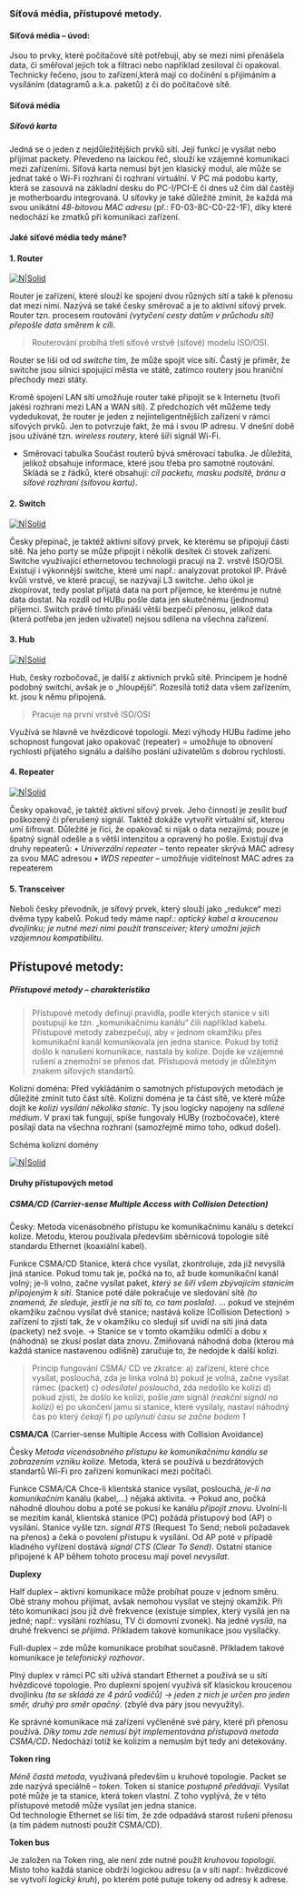 ### Síťová média, přístupové metody.
 
#### Síťová média – úvod: 
Jsou to prvky, které počítačové sítě potřebují, aby se mezi nimi přenášela data, či směřoval jejich tok a filtraci nebo například zesiloval či opakoval.
Technicky řečeno, jsou to zařízení,která mají co dočinění s přijímáním a vysíláním (datagramů a.k.a. paketů) z či do počítačové sítě.

#### Síťová média
##### Síťová karta
Jedná se o jeden z nejdůležitějších prvků sítí. Její funkcí je vysílat nebo přijímat packety. Převedeno na laickou řeč, slouží ke vzájemné komunikaci mezi zařízeními.
Síťová karta nemusí být jen klasický modul, ale může se jednat také o Wi-Fi rozhraní či rozhraní virtuální. 
V PC má podobu karty, která se zasouvá na základní desku do PC-I/PCI-E či dnes už čím dál častěji je motherboardu integrovaná.
U síťovky je také důležité zmínit, že každá má svou unikátní _48-bitovou MAC adresu_ (př.: F0-03-8C-C0-22-1F), díky které nedochází ke zmatků při komunikaci zařízení.


#### Jaké síťové média tedy máne?



#### 1. Router
 
[![N|Solid](https://webadmin.endora.cz/user/filemanager/download/matura.jednoduse.cz/web/pictures?file=%2Fmatura.jednoduse.cz%2Fweb%2Fpictures%2F2_routerjpeg.jpeg)](https://nodesource.com/products/nsolid)

Router je zařízení, které slouží ke spojení dvou různých sítí a také k přenosu dat mezi nimi.
Nazývá se také česky směrovač a je to aktivní síťový prvek. 
Router tzn. procesem routování _(vytyčení cesty datům v průchodu sítí) přepošle data směrem k cíli_.

>Routerování probíhá třetí síťové vrstvě (síťové) modelu ISO/OSI.

Router se liší od od _switche_ tím, že může spojit více sítí. 
Častý je příměr, že switche jsou silnici spojující města ve státě, zatímco routery jsou hraniční přechody mezi státy.

Kromě spojení LAN sítí umožňuje router také připojit se k Internetu (tvoří jakési rozhraní mezi LAN a WAN sítí). Z předchozích vět můžeme tedy vydedukovat, že router je jeden z nejinteligentnějších zařízení v rámci síťových prvků. Jen to potvrzuje fakt, že má i svou IP adresu. V dnešní době jsou užíváné tzn. _wireless routery_, které šíří signál Wi-Fi.

- Směrovací tabulka
Součást routerů bývá směrovací tabulka. Je důležitá, jelikož obsahuje informace, které jsou třeba pro samotné routování.
Skládá se z řádků, které obsahují: _cíl packetu, masku podsítě, bránu a síťové rozhraní (síťovou kartu)_.


#### 2. Switch
 
[![N|Solid](https://webadmin.endora.cz/user/filemanager/download/matura.jednoduse.cz/web/pictures?file=%2Fmatura.jednoduse.cz%2Fweb%2Fpictures%2F3_switch.jpg)](https://nodesource.com/products/nsolid)

Česky přepínač, je taktéž aktivní síťový prvek, ke kterému se připojují části sítě. Na jeho porty se může připojit i několik desítek či stovek zařízení.
Switche využívající ethernetovou technologii pracují na 2. vrstvě ISO/OSI. Existují i výkonnější switche, které umí např.: analyzovat protokol IP. Právě kvůli vrstvě, ve které pracují, se nazývají L3 switche.
Jeho úkol je zkopírovat, tedy poslat přijatá data na port příjemce, ke kterému je nutné data dostat. Na rozdíl od HUBu pošle data jen skutečnému (jednomu) příjemci.
Switch právě tímto přináší větší bezpečí přenosu, jelikož data (která potřeba jen jeden uživatel) nejsou sdílena na všechna zařízení.



#### 3. Hub

[![N|Solid](https://webadmin.endora.cz/user/filemanager/download/matura.jednoduse.cz/web/pictures?file=%2Fmatura.jednoduse.cz%2Fweb%2Fpictures%2F4_hub.jpg)](https://nodesource.com/products/nsolid)

Hub, česky rozbočovač, je další z aktivních prvků sítě. Principem je hodně podobný switchi, avšak je o „hloupější“. Rozesílá totiž data všem zařízením, kt. jsou k němu připojená.

>Pracuje na první vrstvě ISO/OSI

Využívá se hlavně ve hvězdicové topologii. Mezi výhody HUBu řadíme jeho schopnost fungovat jako opakovač (repeater) = umožňuje to obnovení rychlosti přijatého signálu a dalšího poslání uživatelům s dobrou rychlostí.


#### 4. Repeater

[![N|Solid](https://webadmin.endora.cz/user/filemanager/download/matura.jednoduse.cz/web/pictures?file=%2Fmatura.jednoduse.cz%2Fweb%2Fpictures%2F5_repeater.jpg)](https://nodesource.com/products/nsolid)


Česky opakovač, je taktéž aktivní síťový prvek. Jeho činností je zesílit buď poškozený či přerušený signál. Taktéž dokáže vytvořit virtuální síť, kterou umí šifrovat.
Důležité je říci, že opakovač si nijak o data nezajímá; pouze je špatný signál odešle a s větší intenzitou a opravený ho pošle.
Existují dva druhy repeaterů: 
•	_Univerzální repeater_ – tento repeater skrývá MAC adresy za svou MAC adresou
•	_WDS repeater_ – umožňuje viditelnost MAC adres za repeaterem


#### 5. Transceiver

Neboli česky převodník, je síťový prvek, který slouží jako „redukce“ mezi dvěma typy kabelů. Pokud tedy máme např.: _optický kabel a kroucenou dvojlinku; je nutné mezi nimi použít transceiver; který umožní jejich vzájemnou kompatibilitu._

 ## Přístupové metody:

##### Přístupové metody – charakteristika

>Přístupové metody definují pravidla, podle kterých stanice v síti postupují ke tzn. „komunikačnímu kanálu“ čili například kabelu. Přístupové metody zabezpečují, aby v jednom okamžiku přes komunikační kanál komunikovala jen jedna stanice. 
Pokud by totiž došlo k narušení komunikace, nastala by kolize. Dojde ke vzájemné rušení a znemožní se přenos dat.
Přístupová metody je důležitým znakem síťových standartů.

Kolizní doména:
Před vykládáním o samotných přístupových metodách je důležité zmínit tuto část sítě.
    Kolizní doména je ta část sítě, ve které může dojít ke _kolizi vysílání několika stanic_. Ty jsou logicky napojeny na _sdílené médium_. 
V praxi tak fungují, spíše fungovaly HUBy (rozbočovače), které posílají data na všechna rozhraní (samozřejmě mimo toho, odkud došel).

Schéma kolizní domény

[![N|Solid](https://webadmin.endora.cz/user/filemanager/download/matura.jednoduse.cz/web/pictures?file=%2Fmatura.jednoduse.cz%2Fweb%2Fpictures%2F1_kolizni_domena_schema.jpg)](https://nodesource.com/products/nsolid)

#### Druhy přístupových metod

##### CSMA/CD (Carrier-sense Multiple Access with Collision Detection)

Česky: Metoda vícenásobného přístupu ke komunikačnímu kanálu s detekcí kolize.
Metodu, kterou používala především sběrnicová topologie sítě standardu Ethernet (koaxiální kabel).

Funkce CSMA/CD
Stanice, která chce vysílat, zkontroluje, zda již nevysílá jiná stanice. Pokud tomu tak je, počká na to, až bude komunikační kanál volný; je-li volno, začne vysílat paket, _který se šíří všem zbývajícím stanicím připojeným k síti_. 
Stanice poté dále pokračuje ve sledování sítě _(to znamená, že sleduje, jestli je na síti to, co tam poslala)_. 
… pokud ve stejném okamžiku začnou vysílat dvě stanice; nastává kolize (Collision Detection) > zařízení to zjistí tak, že v okamžiku co sledují síť uvidí na síti jiná data (packety) než svoje. → Stanice se v tomto okamžiku odmlčí a dobu x (náhodná) se zkusí poslat data znovu.
Zmiňovaná náhodná doba (kterou má každá stanice nastavenou odlišně) zaručuje to, že nedojde k další kolizi.

>Princip fungování CSMA/ CD ve zkratce:
a)	zařízení, které chce vysílat, poslouchá, zda je linka volná
b)	pokud je volná, začne vysílat rámec (packet)
c)	_odesílatel poslouchá_, zda nedošlo ke kolizi
d)	pokud zjistí, že došlo ke kolizi, pošle _jam_ signál _(reakční signál na kolizi)_
e)	po ukončení jamu si stanice, které vysílaly, nastaví náhodný čas po který _čekají_
f)	_po uplynutí času se začne bodem 1_

**CSMA/CA** (Carrier-sense Multiple Access with Collision Avoidance)

Česky _Metoda vícenásobného přístupu ke komunikačnímu kanálu se zobrazením vzniku kolize._
Metoda, která se používá u bezdrátových standartů Wi-Fi pro zařízení komunikaci mezi počítači. 


Funkce CSMA/CA 
Chce-li klientská stanice vysílat, poslouchá, _je-li na komunikačním_ kanálu (kabel,…) nějaká aktivita. → Pokud ano, počká náhodně dlouhou dobu a poté se pokusí ke kanálu _připojit znovu_.  Uvolní-li se mezitím kanál, klientská stanice (PC) požádá  přístupový bod (AP) o vysílání. 
Stanice vyšle tzn. _signál RTS_ (Request To Send; neboli požadavek na přenos) a čeká o povolení přístupu k vysílání. Od AP poté v případě kladného vyřízení dostává _signál CTS (Clear To Send)_.
Ostatní stanice připojené k AP během tohoto procesu mají povel _nevysílat_.


**Duplexy**


Half duplex
– aktivní komunikace může probíhat pouze v jednom směru.
Obě strany mohou přijímat, avšak nemohou vysílat ve stejný okamžik. Při této komunikaci jsou již dvě frekvence (existuje simplex, který vysílá jen na jedné; např.: vysílání rozhlasu, TV či domovní zvonek). 
Na jedné _vysílá_, na druhé frekvenci se _přijímá_. Příkladem takové komunikace jsou vysílačky. 

Full-duplex 
– zde může komunikace probíhat současně. Příkladem takové komunikace je _telefonický rozhovor_. 

Plný duplex v rámci PC síti užívá standart Ethernet a používá se u sítí hvězdicové topologie. Pro duplexní spojení využívá síť klasickou kroucenou dvojlinku _(ta se skládá ze 4 párů vodičů) → jeden z nich je určen pro jeden směr, druhý pro směr opačný_. (zbylé dva páry jsou nevyužity).

Ke správné komunikace má zařízení vyčleněné své páry, které při přenosu používá. _Díky tomu zde nemusí být implementována přístupová metoda CSMA/CD_. Nedochází totiž ke kolizím a nemusím být tedy ani detekovány.



**Token ring**

_Méně častá metoda_, využívaná především u kruhové topologie. Packet se zde nazývá speciálně – _token_. 
Token si stanice _postupně předávají_. Vysílat poté může je ta stanice, která token vlastní. Z toho vyplývá, že v této přístupové metodě může vysílat jen jedna stanice.  
Od technologie Ethernet se liší tím, že zde odpadává starost rušení přenosu (a tím pádem nutnosti použít CSMA/CD).




**Token bus**


Je založen na Token ring, ale není zde nutné použít _kruhovou topologii_. Místo toho každá stanice obdrží logickou adresu (a v síti např.: hvězdicové se vytvoří _logický kruh_), po kterém poté putuje tokeny od adresy k adrese.















